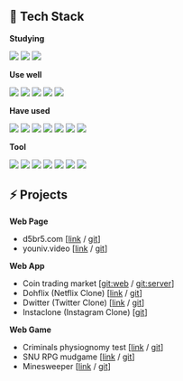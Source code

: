## 📜 Tech Stack

**Studying**

<img src="https://img.shields.io/badge/GraphQL-E434AA?style=flat&logo=graphql&logoColor=white"/> <img src="https://img.shields.io/badge/Apollo-311C87?style=flat&logo=apollo%20graphql&logoColor=white"/> <img src="https://img.shields.io/badge/PostgreSQL-4169E1?style=flat&logo=postgresql&logoColor=white"/> 

**Use well**

<img src="https://img.shields.io/badge/HTML-E34F26?style=flat&logo=html5&logoColor=white"/> <img src="https://img.shields.io/badge/CSS-1572B6?style=flat&logo=css3&logoColor=white"> <img src="https://img.shields.io/badge/Javascript-F7DF1E?style=flat&logo=javascript&logoColor=black"/> <img src="https://img.shields.io/badge/Node.js-339933?style=flat&logo=Node.js&logoColor=white"/> <img src="https://img.shields.io/badge/React.js-61DAFB?style=flat&logo=react&logoColor=black"/> 


**Have used**

<img src="https://img.shields.io/badge/PHP-777BB4?style=flat&logo=php&logoColor=white"/> <img src="https://img.shields.io/badge/MySQL-4479A1?style=flat&logo=mysql&logoColor=white"/> <img src="https://img.shields.io/badge/Express.js-000000?style=flat&logo=express&logoColor=white"/> <img src="https://img.shields.io/badge/Java-007396?style=flat&logo=java&logoColor=white"/> <img src="https://img.shields.io/badge/Python-3776AB?style=flat&logo=python&logoColor=white"/> <img src="https://img.shields.io/badge/C-A8B9CC?style=flat&logo=c&logoColor=white"/> <img src="https://img.shields.io/badge/MongoDB-47A248?style=flat&logo=MongoDB&logoColor=white"/>


**Tool**

<img src="https://img.shields.io/badge/Github-181717?style=flat&logo=github&logoColor=white"/> <img src="https://img.shields.io/badge/Heroku-430098?style=flat&logo=heroku&logoColor=white"/> <img src="https://img.shields.io/badge/Postman-FF6C37?style=flat&logo=postman&logoColor=white"/> <img src="https://img.shields.io/badge/Surge-00A98F?style=flat&logo=thunderbird&logoColor=white"/> <img src="https://img.shields.io/badge/Vercel-000000?style=flat&logo=vercel&logoColor=white"/> <img src="https://img.shields.io/badge/Netlify-00C7B7?style=flat&logo=netlify&logoColor=white"/> <img src="https://img.shields.io/badge/AWS-232F3E?style=flat&logo=amazon%20aws&logoColor=white"/>




## ⚡ Projects

**Web Page**

- d5br5.com  [[link](http://d5br5.com) / [git](https://github.com/d5br5/WEB_d5br5.com)]
- youniv.video [[link](http://www.youniv.video) / [git](https://github.com/d5br5/WEB_youniv.video)]

**Web App**

- Coin trading market [[git:web](https://github.com/d5br5/WEB_coin-trading-market) / [git:server](https://github.com/d5br5/SERVER_coin-trading-market)]
- Dohflix (Netflix Clone) [[link](https://dohflix.vercel.app) / [git](https://github.com/d5br5/WEB_dohflix)] 
- Dwitter (Twitter Clone) [[link](https://d5br5.github.io/WEB_dwitter/) / [git](https://github.com/d5br5/WEB_dwitter)]
- Instaclone (Instagram Clone) [[git](https://github.com/d5br5/instagramClone)]
<!-- - Coffee SNS [[git:server](https://github.com/d5br5/SERVER_nomadcoffee-backend) / [git:web](https://github.com/d5br5/WEB_nomadcoffee-frontend) / [git:app](https://github.com/d5br5/APP_nomadcoffee-native)] -->

**Web Game**

- Criminals physiognomy test [[link](https://snuweb-team6.vercel.app) / [git](https://github.com/d5br5/WEB_snuweb_team6)]
- SNU RPG mudgame [[link](https://hxj8x.sse.codesandbox.io/) / [git](https://github.com/d5br5/GAME_SNU_RPG_Mudgame)]
- Minesweeper [[link](https://d5br5.github.io/GAME_Minesweeper/) / [git](https://github.com/d5br5/GAME_Minesweeper)]

<!-- **JAVA App**

- Big Int Calculator [[git](https://github.com/d5br5/STUDY_data_structure/tree/main/HW1)]
- Movie Database Console [[git](https://github.com/d5br5/STUDY_data_structure/tree/main/HW2)]
- Infix to Postfix Calculator [[git](https://github.com/d5br5/STUDY_data_structure/tree/main/HW3)]
- Sorting Method Comparison [[git](https://github.com/d5br5/STUDY_data_structure/tree/main/HW4)]
- Searching Text by AVL Tree [[git](https://github.com/d5br5/STUDY_data_structure/tree/main/HW5)]
- Subway route search [[git](https://github.com/d5br5/STUDY_data_structure/tree/main/HW6)]
            -->

